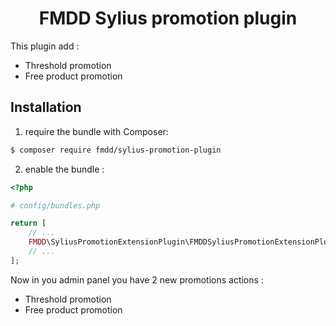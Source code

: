 <h1 align="center">FMDD Sylius promotion plugin</h1>

This plugin add : 
- Threshold promotion
- Free product promotion
## Installation

1. require the bundle with Composer:

```bash
$ composer require fmdd/sylius-promotion-plugin
```

2. enable the bundle :

```php
<?php

# config/bundles.php

return [
    // ...
    FMDD\SyliusPromotionExtensionPlugin\FMDDSyliusPromotionExtensionPlugin::class => ['all' => true],
    // ...
];
```

Now in you admin panel you have 2 new promotions actions : 
- Threshold promotion
- Free product promotion
